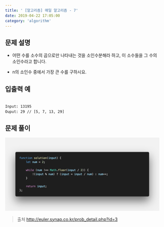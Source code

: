 ```yaml
---
title: ' [알고리즘] 매일 알고리즘 - 7'
date: 2019-04-22 17:05:00
category: 'algorithm'
---
```


문제 설명
-------

- 어떤 수를 소수의 곱으로만 나타내는 것을 소인수분해라 하고, 이 소수들을 그 수의 소인수라고 합니다.

- n의 소인수 중에서 가장 큰 수를 구하시요.

입출력 예
-------
```sh

Input: 13195
Ouput: 29 // [5, 7, 13, 29]

```

문제 풀이
-------

![](../../../assets/everyday/everyday.7.solution.png)

> 출처  http://euler.synap.co.kr/prob_detail.php?id=3
